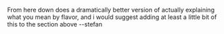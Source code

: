 From here down does a dramatically better version of actually explaining what you mean by flavor, and i would suggest adding at least a little bit of this to the section above
--stefan